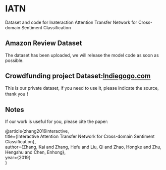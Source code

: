 # IATN
Dataset and code for Inateraction Attention Transfer Network for Cross-domain Sentiment Classification

## Amazon Review Dataset
The dataset has been uploaded, we will release the model code as soon as possible.

## Crowdfunding project Dataset:[Indiegogo.com](https://www.indiegogo.com/)
This is our private dataset, if you need to use it, please indicate the source, thank you！

## Notes
If our work is useful for you, please cite the paper:

@article{zhang2019interactive,\
  title={Interactive Attention Transfer Network for Cross-domain Sentiment Classification},\
  author={Zhang, Kai and Zhang, Hefu and Liu, Qi and Zhao, Hongke and Zhu, Hengshu and Chen, Enhong},\
  year={2019}\
}
